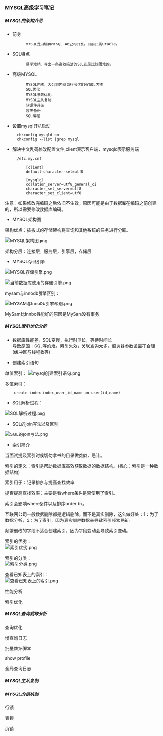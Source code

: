 ### MYSQL高级学习笔记

##### MYSQL的架构介绍

- 前身  

			MYSQL是由瑞典MYSQL AB公司开发，目前归属Oracle。
- SQL特点  
			
			易学难精，写出一条高效简洁的SQL还是比较困难的。

- 高级MYSQL
			
			MYSQL内核，大公司内部自行会优化MYSQL内核
			SQL优化
			MYSQL参数优化
			MYSQL主从复制
			软硬件升级
			容灾备份
			SQL编程

- 设置mysql开机启动
		
		chkconfig mysqld on		
		chkconfig --list |grep mysql 


- 解决中文乱码修改配置文件,client表示客户端，mysqld表示服务端
		
		/etc.my.cnf
			
			[client]
			default-character-set=utf8

			[mysqld]
			collation_server=utf8_general_ci
			character_set_server=utf8
			character_set_client=utf8
			
注意：如果修改完编码之后依旧不生效，原因可能是由于数据库在编码之前创建的，所以需要修改数据库编码。

- MYSQL架构图

架构优点：插拔式的存储架构将查询和其他系统的任务进行分离。	

![MYSQL架构图.png](./pic/MYSQL架构图.png)	

架构分层：连接层，服务层，引擎层，存储层


- MYSQL存储引擎

![MYSQL存储引擎.png](./pic/MYSQL存储引擎.png)	  


![当前数据库使用的存储引擎.png](./pic/当前数据库使用的存储引擎.png)	  

mysam与innodb引擎区别：

![MYSAM与InnoDb引擎却别.png](./pic/MYSAM与InnoDb引擎却别.png)	  

MySam比Innbo性能好的原因是MySam没有事务



##### MYSQL索引优化分析

- 数据库性能差，SQL变慢，执行时间长，等待时间长  
导致原因：SQL写的烂，索引失效，关联查询太多，服务器参数设置不合理(缓冲区与线程数等)

- 创建索引语句

单值索引：
![mysql创建索引语句.png](./pic/mysql创建索引语句.png)	 

多值索引：

		create index index_user_id_name on user(id,name)

- SQL解析过程：

![SQL解析过程.png](./pic/SQL解析过程.png)	  


- SQL的join写法以及区别  

![SQL的join写法.png](./pic/SQL的join写法.png)	

- 索引简介  

当面试提及索引时候切勿拿书的目录做类似，忌讳。  

索引的定义：索引是帮助数据库高效获取数据的数据结构。(核心：索引是一种数据结构)  

索引用于：记录排序与提高查找效率  

提否提高查找效率：主要是看where条件是否使用了索引。

索引会影响where条件以及排序order by。

互联网公司一般数据删除都是逻辑删除，而不是真实删除，这么做好处：1：为了数据分析，2：为了索引，因为真实删除数据会导致索引频繁更新。

频繁删改的字段不适合创建索引，因为字段变动会导致索引变动。

索引的优劣：  
  ![索引优劣.png](./pic/索引优劣.png)	
	

索引的分类：  
  ![索引分类.png](./pic/索引分类.png)	

查看已知表上的索引：  
  ![查看已知表上的索引.png](./pic/查看已知表上的索引.png)	







性能分析

索引优化


##### MYSQL查询截取分析

查询优化

慢查询日志

批量数据脚本

show profile

全局查询日志



##### MYSQL主从复制



##### MYSQL的锁机制

行锁


表锁


页锁
